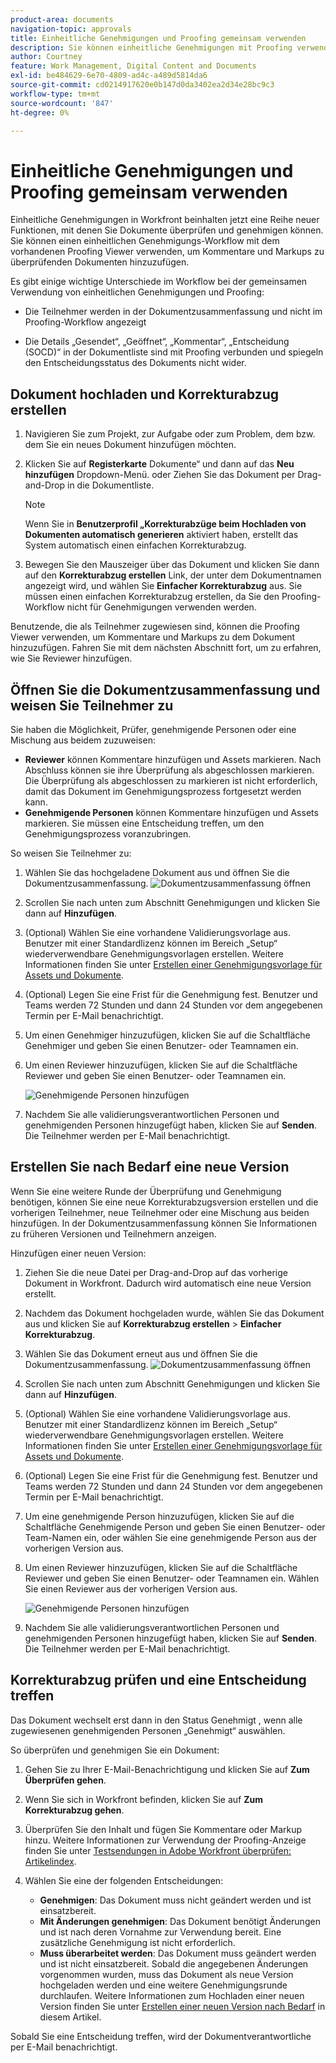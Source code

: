 ```yaml
---
product-area: documents
navigation-topic: approvals
title: Einheitliche Genehmigungen und Proofing gemeinsam verwenden
description: Sie können einheitliche Genehmigungen mit Proofing verwenden.
author: Courtney
feature: Work Management, Digital Content and Documents
exl-id: be484629-6e70-4809-ad4c-a489d5814da6
source-git-commit: cd0214917620e0b147d0da3402ea2d34e28bc9c3
workflow-type: tm+mt
source-wordcount: '847'
ht-degree: 0%

---
```


# Einheitliche Genehmigungen und Proofing gemeinsam verwenden

Einheitliche Genehmigungen in Workfront beinhalten jetzt eine Reihe neuer Funktionen, mit denen Sie Dokumente überprüfen und genehmigen können. Sie können einen einheitlichen Genehmigungs-Workflow mit dem vorhandenen Proofing Viewer verwenden, um Kommentare und Markups zu überprüfenden Dokumenten hinzuzufügen.

Es gibt einige wichtige Unterschiede im Workflow bei der gemeinsamen Verwendung von einheitlichen Genehmigungen und Proofing:

* Die Teilnehmer werden in der Dokumentzusammenfassung und nicht im Proofing-Workflow angezeigt

* Die Details „Gesendet“, „Geöffnet“, „Kommentar“, „Entscheidung (SOCD)“ in der Dokumentliste sind mit Proofing verbunden und spiegeln den Entscheidungsstatus des Dokuments nicht wider.

## Dokument hochladen und Korrekturabzug erstellen

1. Navigieren Sie zum Projekt, zur Aufgabe oder zum Problem, dem bzw. dem Sie ein neues Dokument hinzufügen möchten.
1. Klicken Sie auf **Registerkarte** Dokumente“ und dann auf das **Neu hinzufügen** Dropdown-Menü.
oder
Ziehen Sie das Dokument per Drag-and-Drop in die Dokumentliste.

   >[!NOTE]
   >
   >Wenn Sie in **Benutzerprofil „Korrekturabzüge beim Hochladen von Dokumenten automatisch generieren** aktiviert haben, erstellt das System automatisch einen einfachen Korrekturabzug.

1. Bewegen Sie den Mauszeiger über das Dokument und klicken Sie dann auf den **Korrekturabzug erstellen** Link, der unter dem Dokumentnamen angezeigt wird, und wählen Sie **Einfacher Korrekturabzug** aus. Sie müssen einen einfachen Korrekturabzug erstellen, da Sie den Proofing-Workflow nicht für Genehmigungen verwenden werden.

Benutzende, die als Teilnehmer zugewiesen sind, können die Proofing Viewer verwenden, um Kommentare und Markups zu dem Dokument hinzuzufügen. Fahren Sie mit dem nächsten Abschnitt fort, um zu erfahren, wie Sie Reviewer hinzufügen.

## Öffnen Sie die Dokumentzusammenfassung und weisen Sie Teilnehmer zu

Sie haben die Möglichkeit, Prüfer, genehmigende Personen oder eine Mischung aus beidem zuzuweisen:

* **Reviewer** können Kommentare hinzufügen und Assets markieren. Nach Abschluss können sie ihre Überprüfung als abgeschlossen markieren. Die Überprüfung als abgeschlossen zu markieren ist nicht erforderlich, damit das Dokument im Genehmigungsprozess fortgesetzt werden kann.
* **Genehmigende Personen** können Kommentare hinzufügen und Assets markieren. Sie müssen eine Entscheidung treffen, um den Genehmigungsprozess voranzubringen.

So weisen Sie Teilnehmer zu:

1. Wählen Sie das hochgeladene Dokument aus und öffnen Sie die Dokumentzusammenfassung.
   ![Dokumentzusammenfassung öffnen](assets/open-doc-summary.png)

1. Scrollen Sie nach unten zum Abschnitt Genehmigungen und klicken Sie dann auf **Hinzufügen**.

1. (Optional) Wählen Sie eine vorhandene Validierungsvorlage aus. Benutzer mit einer Standardlizenz können im Bereich „Setup“ wiederverwendbare Genehmigungsvorlagen erstellen. Weitere Informationen finden Sie unter [Erstellen einer Genehmigungsvorlage für Assets und Dokumente](/help/quicksilver/review-and-approve-work/document-reviews-and-approvals/manage-document-approvals/create-approval-template.md).

1. (Optional) Legen Sie eine Frist für die Genehmigung fest. Benutzer und Teams werden 72 Stunden und dann 24 Stunden vor dem angegebenen Termin per E-Mail benachrichtigt.

1. Um einen Genehmiger hinzuzufügen, klicken Sie auf die Schaltfläche Genehmiger und geben Sie einen Benutzer- oder Teamnamen ein.

1. Um einen Reviewer hinzuzufügen, klicken Sie auf die Schaltfläche Reviewer und geben Sie einen Benutzer- oder Teamnamen ein.

   ![Genehmigende Personen hinzufügen](assets/add-approvers.png)

1. Nachdem Sie alle validierungsverantwortlichen Personen und genehmigenden Personen hinzugefügt haben, klicken Sie auf **Senden**. Die Teilnehmer werden per E-Mail benachrichtigt.

## Erstellen Sie nach Bedarf eine neue Version

Wenn Sie eine weitere Runde der Überprüfung und Genehmigung benötigen, können Sie eine neue Korrekturabzugsversion erstellen und die vorherigen Teilnehmer, neue Teilnehmer oder eine Mischung aus beiden hinzufügen. In der Dokumentzusammenfassung können Sie Informationen zu früheren Versionen und Teilnehmern anzeigen.

Hinzufügen einer neuen Version:

1. Ziehen Sie die neue Datei per Drag-and-Drop auf das vorherige Dokument in Workfront. Dadurch wird automatisch eine neue Version erstellt.

1. Nachdem das Dokument hochgeladen wurde, wählen Sie das Dokument aus und klicken Sie auf **Korrekturabzug erstellen** > **Einfacher Korrekturabzug**.

1. Wählen Sie das Dokument erneut aus und öffnen Sie die Dokumentzusammenfassung.
   ![Dokumentzusammenfassung öffnen](assets/open-doc-summary.png)

1. Scrollen Sie nach unten zum Abschnitt Genehmigungen und klicken Sie dann auf **Hinzufügen**.

1. (Optional) Wählen Sie eine vorhandene Validierungsvorlage aus. Benutzer mit einer Standardlizenz können im Bereich „Setup“ wiederverwendbare Genehmigungsvorlagen erstellen. Weitere Informationen finden Sie unter [Erstellen einer Genehmigungsvorlage für Assets und Dokumente](/help/quicksilver/review-and-approve-work/document-reviews-and-approvals/manage-document-approvals/create-approval-template.md).

1. (Optional) Legen Sie eine Frist für die Genehmigung fest. Benutzer und Teams werden 72 Stunden und dann 24 Stunden vor dem angegebenen Termin per E-Mail benachrichtigt.

1. Um eine genehmigende Person hinzuzufügen, klicken Sie auf die Schaltfläche Genehmigende Person und geben Sie einen Benutzer- oder Team-Namen ein, oder wählen Sie eine genehmigende Person aus der vorherigen Version aus.

1. Um einen Reviewer hinzuzufügen, klicken Sie auf die Schaltfläche Reviewer und geben Sie einen Benutzer- oder Teamnamen ein. Wählen Sie einen Reviewer aus der vorherigen Version aus.

   ![Genehmigende Personen hinzufügen](assets/add-approvers.png)

1. Nachdem Sie alle validierungsverantwortlichen Personen und genehmigenden Personen hinzugefügt haben, klicken Sie auf **Senden**. Die Teilnehmer werden per E-Mail benachrichtigt.

<!-- add info about reusing previous participants once released -->


## Korrekturabzug prüfen und eine Entscheidung treffen

Das Dokument wechselt erst dann in den Status Genehmigt , wenn alle zugewiesenen genehmigenden Personen „Genehmigt“ auswählen.

So überprüfen und genehmigen Sie ein Dokument:

1. Gehen Sie zu Ihrer E-Mail-Benachrichtigung und klicken Sie auf **Zum Überprüfen gehen**.

1. Wenn Sie sich in Workfront befinden, klicken Sie auf **Zum Korrekturabzug gehen**.

1. Überprüfen Sie den Inhalt und fügen Sie Kommentare oder Markup hinzu. Weitere Informationen zur Verwendung der Proofing-Anzeige finden Sie unter [Testsendungen in Adobe Workfront überprüfen: Artikelindex](/help/quicksilver/review-and-approve-work/proofing/reviewing-proofs-within-workfront/review-proofs-in-wf.md).

1. Wählen Sie eine der folgenden Entscheidungen:

   * **Genehmigen**: Das Dokument muss nicht geändert werden und ist einsatzbereit.
   * **Mit Änderungen genehmigen**: Das Dokument benötigt Änderungen und ist nach deren Vornahme zur Verwendung bereit. Eine zusätzliche Genehmigung ist nicht erforderlich.
   * **Muss überarbeitet werden**: Das Dokument muss geändert werden und ist nicht einsatzbereit. Sobald die angegebenen Änderungen vorgenommen wurden, muss das Dokument als neue Version hochgeladen werden und eine weitere Genehmigungsrunde durchlaufen. Weitere Informationen zum Hochladen einer neuen Version finden Sie unter [Erstellen einer neuen Version nach Bedarf](#create-a-new-version-as-needed) in diesem Artikel.

Sobald Sie eine Entscheidung treffen, wird der Dokumentverantwortliche per E-Mail benachrichtigt.

